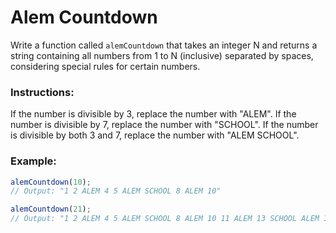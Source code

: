 # Alem Countdown

Write a function called `alemCountdown` that takes an integer N and returns a string containing all numbers from 1 to N (inclusive) separated by spaces, considering special rules for certain numbers.

### Instructions:

If the number is divisible by 3, replace the number with "ALEM".
If the number is divisible by 7, replace the number with "SCHOOL".
If the number is divisible by both 3 and 7, replace the number with "ALEM SCHOOL".

### Example:

```js
alemCountdown(10);
// Output: "1 2 ALEM 4 5 ALEM SCHOOL 8 ALEM 10"
```

```js
alemCountdown(21);
// Output: "1 2 ALEM 4 5 ALEM SCHOOL 8 ALEM 10 11 ALEM 13 SCHOOL ALEM 16 ALEM 19 20 ALEM SCHOOL"
```
